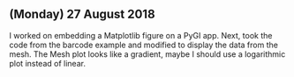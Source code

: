 ## (Monday) 27 August 2018

I worked on embedding a Matplotlib figure on a PyGI app. Next, took the code
from the barcode example and modified to display the data from the mesh. The
Mesh plot looks like a gradient, maybe I should use a logarithmic plot instead
of linear.

